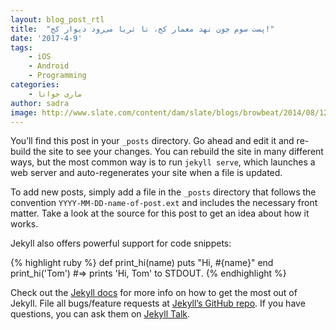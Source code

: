 ```yaml
---
layout: blog_post_rtl
title:  "پست سوم چون نهد معمار کج، تا ثریا می‌رود دیوار کج!"
date: '2017-4-9'
tags:
    - iOS
    - Android
    - Programming
categories:
    - ماری جوانا
author: sadra
image: http://www.slate.com/content/dam/slate/blogs/browbeat/2014/08/12/140812_BB_LaurenBacall1950.jpg.CROP.promo-large.jpg
---
```

You’ll find this post in your `_posts` directory. Go ahead and edit it and re-build the site to see your changes. You can rebuild the site in many different ways, but the most common way is to run `jekyll serve`, which launches a web server and auto-regenerates your site when a file is updated.

To add new posts, simply add a file in the `_posts` directory that follows the convention `YYYY-MM-DD-name-of-post.ext` and includes the necessary front matter. Take a look at the source for this post to get an idea about how it works.

Jekyll also offers powerful support for code snippets:

{% highlight ruby %}
def print_hi(name)
  puts "Hi, #{name}"
end
print_hi('Tom')
#=> prints 'Hi, Tom' to STDOUT.
{% endhighlight %}

Check out the [Jekyll docs][jekyll-docs] for more info on how to get the most out of Jekyll. File all bugs/feature requests at [Jekyll’s GitHub repo][jekyll-gh]. If you have questions, you can ask them on [Jekyll Talk][jekyll-talk].

[jekyll-docs]: https://jekyllrb.com/docs/home
[jekyll-gh]:   https://github.com/jekyll/jekyll
[jekyll-talk]: https://talk.jekyllrb.com/
